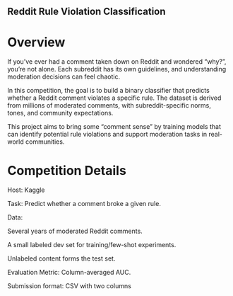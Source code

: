 ## Reddit Rule Violation Classification 
# Overview

If you’ve ever had a comment taken down on Reddit and wondered “why?”, you’re not alone.
Each subreddit has its own guidelines, and understanding moderation decisions can feel chaotic.

In this competition, the goal is to build a binary classifier that predicts whether a Reddit comment violates a specific rule. The dataset is derived from millions of moderated comments, with subreddit-specific norms, tones, and community expectations.

This project aims to bring some “comment sense” by training models that can identify potential rule violations and support moderation tasks in real-world communities.

# Competition Details

Host: Kaggle

Task: Predict whether a comment broke a given rule.

Data:

Several years of moderated Reddit comments.

A small labeled dev set for training/few-shot experiments.

Unlabeled content forms the test set.

Evaluation Metric: Column-averaged AUC.

Submission format: CSV with two columns
